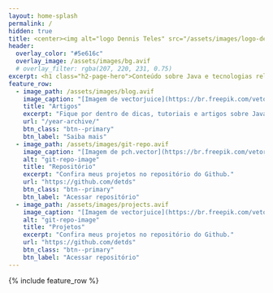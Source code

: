 ```yaml
---
layout: home-splash
permalink: /
hidden: true
title: <center><img alt="logo Dennis Teles" src="/assets/images/logo-dennisteles3.png"></center>
header:
  overlay_color: "#5e616c"
  overlay_image: /assets/images/bg.avif
  # overlay_filter: rgba(207, 220, 231, 0.75)
excerpt: <h1 class="h2-page-hero">Conteúdo sobre Java e tecnologias relacionadas</h1>
feature_row:
  - image_path: /assets/images/blog.avif
    image_caption: "[Imagem de vectorjuice](https://br.freepik.com/vetores-gratis/blogar-divertido-criacao-de-conteudo-streaming-online-videoblog-jovem-fazendo-selfie-para-rede-social-compartilhando-feedback-estrategia-de-autopromocao_11669170.htm#&position=5&from_view=undefined) no Freepik"
    title: "Artigos"
    excerpt: "Fique por dentro de dicas, tutoriais e artigos sobre Java e o mundo de desenvolvimento."
    url: "/year-archive/"
    btn_class: "btn--primary"
    btn_label: "Saiba mais"
  - image_path: /assets/images/git-repo.avif
    image_caption: "[Imagem de pch.vector](https://br.freepik.com/vetores-gratis/trabalhadores-de-escritorio-organizando-armazenamento-de-dados-e-arquivamento-de-arquivos-no-servidor-ou-computador-ilustracao-de-desenho-animado_12699172.htm#&position=6&from_view=undefined) no Freepik"
    alt: "git-repo-image"
    title: "Repositório"
    excerpt: "Confira meus projetos no repositório do Github."
    url: "https://github.com/detds"
    btn_class: "btn--primary"
    btn_label: "Acessar repositório"
  - image_path: /assets/images/projects.avif
    image_caption: "[Imagem de vectorjuice](https://br.freepik.com/vetores-gratis/desenvolvedor-em-laptop-e-computador-com-soft-robotico-aberto-arquitetura-de-automacao-aberta-software-de-robotica-de-codigo-aberto-conceito-de-desenvolvimento-livre_11667733.htm#&position=1&from_view=undefined) no Freepik"
    alt: "git-repo-image"
    title: "Projetos"
    excerpt: "Confira meus projetos no repositório do Github."
    url: "https://github.com/detds"
    btn_class: "btn--primary"
    btn_label: "Acessar repositório"
---
```


{% include feature_row %}